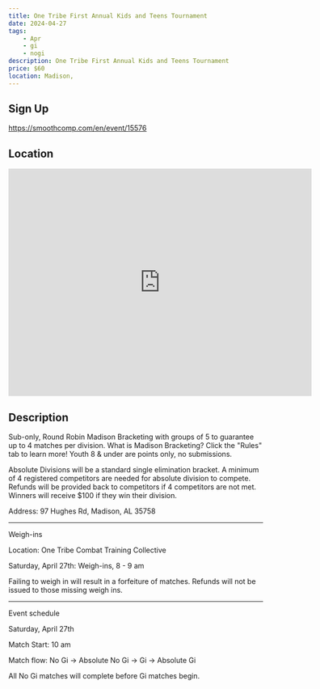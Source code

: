 ```yaml
---
title: One Tribe First Annual Kids and Teens Tournament
date: 2024-04-27
tags:
    - Apr
    - gi 
    - nogi 
description: One Tribe First Annual Kids and Teens Tournament
price: $60
location: Madison,
---
```

## Sign Up
https://smoothcomp.com/en/event/15576

## Location
<iframe src="https://www.google.com/maps/embed?pb=!1m18!1m12!1m3!1d12345.6789!2d-86.7403088!3d34.6986578!2m3!1f0!2f0!3f0!3m2!1i1024!2i768!4f13.1!3m3!1m2!1s0x0%3A0x0!2z34.6986578!5e0!3m2!1sen!2sus!4v1234567890" width="600" height="450" style="border:0;" allowfullscreen="" loading="lazy"></iframe>

## Description
Sub-only, Round Robin Madison Bracketing with groups of 5 to guarantee up to 4 matches per division. What is Madison Bracketing? Click the "Rules" tab to learn more! Youth 8 & under are points only, no submissions.


Absolute Divisions will be a standard single elimination bracket. A minimum of 4 registered competitors are needed for absolute division to compete. Refunds will be provided back to competitors if 4 competitors are not met. Winners will receive $100 if they win their division. 


Address: 97 Hughes Rd, Madison, AL 35758


_____________________________________________________


Weigh-ins 


Location: One Tribe Combat Training Collective


Saturday, April 27th: Weigh-ins, 8 - 9 am 


Failing to weigh in will result in a forfeiture of matches. Refunds will not be issued to those missing weigh ins. 


_____________________________________________________


Event schedule


Saturday, April 27th


Match Start: 10 am


Match flow: No Gi -> Absolute No Gi -> Gi -> Absolute Gi


All No Gi matches will complete before Gi matches begin.